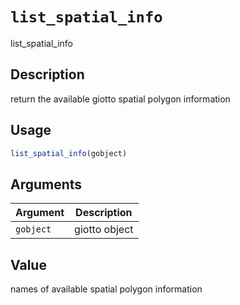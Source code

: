 # `list_spatial_info`

list_spatial_info


## Description

return the available giotto spatial polygon information


## Usage

```r
list_spatial_info(gobject)
```


## Arguments

Argument      |Description
------------- |----------------
`gobject`     |     giotto object


## Value

names of available spatial polygon information


